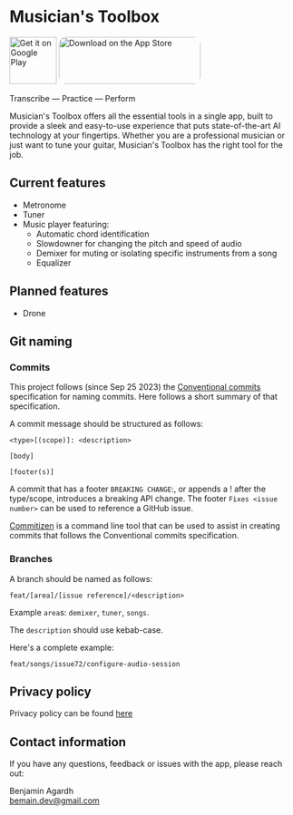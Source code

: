 # Musician's Toolbox

<p align="left">
    <a href='https://play.google.com/store/apps/details?id=se.agardh.musbx&pcampaignid=pcampaignidMKT-Other-global-all-co-prtnr-py-PartBadge-Mar2515-1' style="border-radius: 13px; height: 83px;"><img alt='Get it on Google Play' src='https://drive.usercontent.google.com/download?id=1unoM49F6eiZ63AHKnFuY4SrCpvoG6uWq' style="height: 83px;"/></a>
    <a href="https://apps.apple.com/us/app/musicians-toolbox/id1670009655?itsct=apps_box_badge&amp;itscg=30200" style="display: inline-block; border-radius: 13px; width: 250px; height: 83px;"><img src="https://tools.applemediaservices.com/api/badges/download-on-the-app-store/black/en-us?size=250x83&amp;releaseDate=1679443200" alt="Download on the App Store" style="border-radius: 13px; width: 250px; height: 83px;"></a>
</p>

Transcribe — Practice — Perform

Musician's Toolbox offers all the essential tools in a single app, built to provide a sleek and easy-to-use experience that puts state-of-the-art AI technology at your fingertips. Whether you are a professional musician or just want to tune your guitar, Musician's Toolbox has the right tool for the job. 

## Current features
- Metronome
- Tuner
- Music player featuring:
    - Automatic chord identification
    - Slowdowner for changing the pitch and speed of audio
    - Demixer for muting or isolating specific instruments from a song
    - Equalizer

## Planned features
- Drone

## Git naming

### Commits
This project follows (since Sep 25 2023) the [Conventional commits](https://www.conventionalcommits.org/en/v1.0.0/) specification for naming commits. Here follows a short summary of that specification.

A commit message should be structured as follows:

```
<type>[(scope)]: <description>

[body]

[footer(s)]
```

A commit that has a footer `BREAKING CHANGE`:, or appends a ! after the type/scope, introduces a breaking API change. 
The footer `Fixes <issue number>` can be used to reference a GitHub issue.

[Commitizen](https://commitizen-tools.github.io/commitizen/) is a command line tool that can be used to assist in creating commits that follows the Conventional commits specification. 

### Branches
A branch should be named as follows:

```
feat/[area]/[issue reference]/<description>
```

Example `area`s: `demixer`, `tuner`, `songs`.

The `description` should use kebab-case.

Here's a complete example: 
```
feat/songs/issue72/configure-audio-session
```

## Privacy policy
Privacy policy can be found [here](https://bemain.github.io/musbx/privacy/)

## Contact information
If you have any questions, feedback or issues with the app, please reach out:

Benjamin Agardh \
bemain.dev@gmail.com
